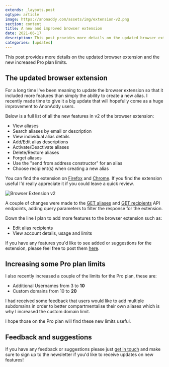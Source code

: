 ```yaml
---
extends: _layouts.post
ogtype: article
image: https://anonaddy.com/assets/img/extension-v2.png
section: content
title: A new and improved browser extension
date: 2021-06-17
description: This post provides more details on the updated browser extension and the new increased Pro plan limits
categories: [updates]
---
```


This post provides more details on the updated browser extension and the new increased Pro plan limits.

## The updated browser extension

For a long time I've been meaning to update the browser extension so that it included more features than simply the ability to create a new alias. I recently made time to give it a big update that will hopefully come as a huge improvement to AnonAddy users.

Below is a full list of all the new features in v2 of the browser extension:

- View aliases
- Search aliases by email or description
- View individual alias details
- Add/Edit alias descriptions
- Activate/Deactivate aliases
- Delete/Restore aliases
- Forget aliases
- Use the "send from address constructor" for an alias
- Choose recipient(s) when creating a new alias

You can find the extension on [Firefox](https://addons.mozilla.org/en-GB/firefox/addon/anonaddy/) and [Chrome](https://chrome.google.com/webstore/detail/anonaddy/iadbdpnoknmbdeolbapdackdcogdmjpe). If you find the extension useful I'd really appreciate it if you could leave a quick review.

<div class="flex justify-center mb-4">
  <img class="shadow" src="/assets/img/browser-extension-v2.png" alt="Browser Extension v2" title="Browser Extension v2">
</div>

A couple of changes were made to the [GET aliases](https://app.anonaddy.com/docs/#get-all-aliases) and [GET recipients](https://app.anonaddy.com/docs/#get-all-recipients) API endpoints, adding query parameters to filter the response for the extension.

Down the line I plan to add more features to the browser extension such as:

- Edit alias recipients
- View account details, usage and limits

If you have any features you'd like to see added or suggestions for the extension, please feel free to post them [here](https://github.com/anonaddy/anonaddy/discussions).

## Increasing some Pro plan limits

I also recently increased a couple of the limits for the Pro plan, these are:

- Additional Usernames from 3 to **10**
- Custom domains from 10 to **20**

I had received some feedback that users would like to add multiple subdomains in order to better compartmentalise their own aliases which is why I increased the custom domain limit.

I hope those on the Pro plan will find these new limits useful.

## Feedback and suggestions

If you have any feedback or suggestions please just [get in touch](/contact/) and make sure to sign up to the newsletter if you'd like to receive updates on new features!
